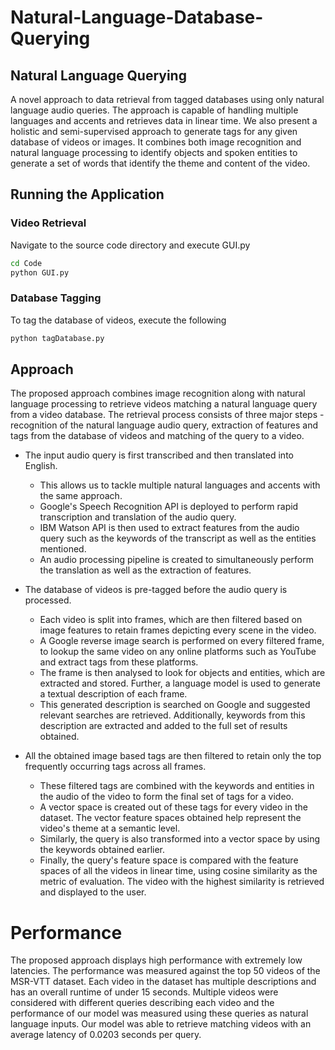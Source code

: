 # Natural-Language-Database-Querying

## Natural Language Querying

A novel approach to data retrieval from tagged databases using only natural language audio queries. The approach is capable of handling multiple languages and accents and retrieves data in linear time. We also present a holistic and semi-supervised approach to generate tags for any given database of videos or images. It combines both image recognition and natural language processing to identify objects and spoken entities to generate a set of words that identify the theme and content of the video.

## Running the Application

### Video Retrieval

Navigate to the source code directory and execute GUI.py
```sh
cd Code
python GUI.py
```

### Database Tagging

To tag the database of videos, execute the following
```sh
python tagDatabase.py
```

## Approach

The proposed approach combines image recognition along with natural language processing to
retrieve videos matching a natural language query from a video database. The retrieval
process consists of three major steps - recognition of the natural language audio query,
extraction of features and tags from the database of videos and matching of the query to a video.

* The input audio query is first transcribed and then translated into English. 
    * This allows us to tackle multiple natural languages and accents with the same approach. 
    * Google's Speech Recognition API is deployed to perform rapid transcription and translation of the audio query. 
    * IBM Watson API is then used to extract features from the audio query such as the keywords of the transcript as well as the entities mentioned. 
    * An audio processing pipeline is created to simultaneously perform the translation as well as the extraction of features.

* The database of videos is pre-tagged before the audio query is processed. 
    * Each video is split into frames, which are then filtered based on image features to retain frames depicting every scene in the video. 
    * A Google reverse image search is performed on every filtered frame, to lookup the same video on any online platforms such as YouTube and extract tags from these platforms. 
    * The frame is then analysed to look for objects and entities, which are extracted and stored. Further, a language model is used to generate a textual description of each frame. 
    * This generated description is searched on Google and suggested relevant searches are retrieved. Additionally, keywords from this description are extracted and added to the full set of results obtained.

* All the obtained image based tags are then filtered to retain only the top frequently occurring tags across all frames. 
    * These filtered tags are combined with the keywords and entities in the audio of the video to form the final set of tags for a video. 
    * A vector space is created out of these tags for every video in the dataset. The vector feature spaces obtained help represent the video's theme at a semantic level. 
    * Similarly, the query is also transformed into a vector space by using the keywords obtained earlier. 
    * Finally, the query's feature space is compared with the feature spaces of all the videos in linear time, using cosine similarity as the metric of evaluation. The video with the highest similarity is retrieved and displayed to the user.

# Performance

The proposed approach displays high performance with extremely low latencies. The performance was measured against the top 50 videos of the MSR-VTT dataset. Each video in the dataset has multiple descriptions and has an overall runtime of under 15 seconds. Multiple videos were considered with different queries describing each video and the performance of our model was measured using these queries as natural language inputs. Our model was able to retrieve matching videos with an average latency of 0.0203 seconds per query.

